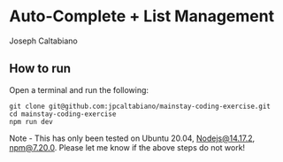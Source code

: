 # Auto-Complete + List Management

Joseph Caltabiano

## How to run

Open a terminal and run the following:
```
git clone git@github.com:jpcaltabiano/mainstay-coding-exercise.git
cd mainstay-coding-exercise
npm run dev
```
Note - This has only been tested on Ubuntu 20.04, Nodejs@14.17.2, npm@7.20.0. Please let me know if the above steps do not work!